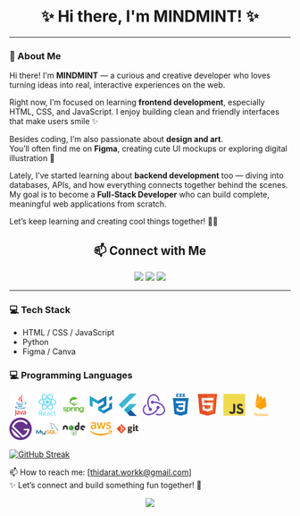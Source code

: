 <h1 align="center">✨ Hi there, I'm MINDMINT! ✨</h1>


---

### 🌟 About Me
Hi there! I'm **MINDMINT** — a curious and creative developer who loves turning ideas into real, interactive experiences on the web.

Right now, I’m focused on learning **frontend development**, especially HTML, CSS, and JavaScript. I enjoy building clean and friendly interfaces that make users smile ✨

Besides coding, I’m also passionate about **design and art**.  
You’ll often find me on **Figma**, creating cute UI mockups or exploring digital illustration 🎨

Lately, I’ve started learning about **backend development** too — diving into databases, APIs, and how everything connects together behind the scenes. My goal is to become a **Full-Stack Developer** who can build complete, meaningful web applications from scratch.

Let’s keep learning and creating cool things together! 🚀💖


<h2 align="center">📫 Connect with Me</h2>


<p align="center">
  <a href="mailto:thidarat.workk@gmail.com"><img src="https://img.shields.io/badge/Gmail-D14836?style=for-the-badge&logo=gmail&logoColor=white"/></a>
  <a href="https://www.linkedin.com/in/YOUR-LINKEDIN/" target="_blank"><img src="https://img.shields.io/badge/LinkedIn-0077B5?style=for-the-badge&logo=linkedin&logoColor=white"/></a>
  <a href="https://YOUR-PORTFOLIO-LINK.com/" target="_blank"><img src="https://img.shields.io/badge/Portfolio-000000?style=for-the-badge&logo=vercel&logoColor=white"/></a>
</p>

---

### 💻 Tech Stack
- HTML / CSS / JavaScript
- Python
- Figma / Canva

### 💻 Programming Languages

<div>
  <img src="https://github.com/devicons/devicon/blob/master/icons/java/java-original-wordmark.svg" title="Java" alt="Java" width="40" height="40"/>&nbsp;
  <img src="https://github.com/devicons/devicon/blob/master/icons/react/react-original-wordmark.svg" title="React" alt="React" width="40" height="40"/>&nbsp;
  <img src="https://github.com/devicons/devicon/blob/master/icons/spring/spring-original-wordmark.svg" title="Spring" alt="Spring" width="40" height="40"/>&nbsp;
  <img src="https://github.com/devicons/devicon/blob/master/icons/materialui/materialui-original.svg" title="Material UI" alt="Material UI" width="40" height="40"/>&nbsp;
  <img src="https://github.com/devicons/devicon/blob/master/icons/flutter/flutter-original.svg" title="Flutter" alt="Flutter" width="40" height="40"/>&nbsp;
  <img src="https://github.com/devicons/devicon/blob/master/icons/redux/redux-original.svg" title="Redux" alt="Redux " width="40" height="40"/>&nbsp;
  <img src="https://github.com/devicons/devicon/blob/master/icons/css3/css3-plain-wordmark.svg"  title="CSS3" alt="CSS" width="40" height="40"/>&nbsp;
  <img src="https://github.com/devicons/devicon/blob/master/icons/html5/html5-original.svg" title="HTML5" alt="HTML" width="40" height="40"/>&nbsp;
  <img src="https://github.com/devicons/devicon/blob/master/icons/javascript/javascript-original.svg" title="JavaScript" alt="JavaScript" width="40" height="40"/>&nbsp;
  <img src="https://github.com/devicons/devicon/blob/master/icons/firebase/firebase-plain-wordmark.svg" title="Firebase" alt="Firebase" width="40" height="40"/>&nbsp;
  <img src="https://github.com/devicons/devicon/blob/master/icons/gatsby/gatsby-original.svg" title="Gatsby"  alt="Gatsby" width="40" height="40"/>&nbsp;
  <img src="https://github.com/devicons/devicon/blob/master/icons/mysql/mysql-original-wordmark.svg" title="MySQL"  alt="MySQL" width="40" height="40"/>&nbsp;
  <img src="https://github.com/devicons/devicon/blob/master/icons/nodejs/nodejs-original-wordmark.svg" title="NodeJS" alt="NodeJS" width="40" height="40"/>&nbsp;
  <img src="https://github.com/devicons/devicon/blob/master/icons/amazonwebservices/amazonwebservices-plain-wordmark.svg" title="AWS" alt="AWS" width="40" height="40"/>&nbsp;
  <img src="https://github.com/devicons/devicon/blob/master/icons/git/git-original-wordmark.svg" title="Git" **alt="Git" width="40" height="40"/>
</div>



[![GitHub Streak](http://github-readme-streak-stats.herokuapp.com?user=your-github-username&theme=dark&background=000000)](https://git.io/streak-stats)

📫 How to reach me: [thidarat.workk@gmail.com]  
✨ Let’s connect and build something fun together! 💖
<p align="center">
  <img src="https://readme-typing-svg.demolab.com?font=Fira+Code&weight=500&size=20&pause=1000&center=true&vCenter=true&width=435&lines=Thanks+for+visiting!+;Let's+learn+and+grow+together!+%F0%9F%8C%9F" />
</p>
